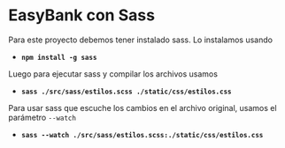 # EasyBank con Sass

Para este proyecto debemos tener instalado sass. Lo instalamos usando

- **`npm install -g sass`**

Luego para ejecutar sass y compilar los archivos usamos

- **`sass ./src/sass/estilos.scss ./static/css/estilos.css`**

Para usar sass que escuche los cambios en el archivo original, usamos el parámetro `--watch`

- **`sass --watch ./src/sass/estilos.scss:./static/css/estilos.css`**

